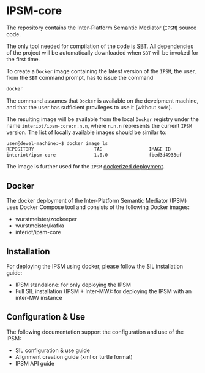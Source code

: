 # IPSM-core
The repository contains the Inter-Platform Semantic Mediator (`IPSM`) source code.

The only tool needed for compilation of the code is [SBT](http://www.scala-sbt.org/). All dependencies of the project will be automatically downloaded when `SBT` will be invoked for the first time.

To create a `Docker` image containing the latest version of the `IPSM`, the user, from the `SBT` command prompt, has to issue the command

```bash
docker
```

The command assumes that `Docker` is available on the develpment machine, and that the user has sufficient provileges to use it (without `sudo`).

The resulting image will be available from the local `Docker` registry under the name `interiot/ipsm-core:n.n.n`, where `n.n.n` represents the current `IPSM` version. The list of locally available images should be similar to:

```bash
user@devel-machine:~$ docker image ls
REPOSITORY                      TAG                 IMAGE ID            CREATED             SIZE
interiot/ipsm-core              1.0.0               fbed3d4938cf        1 minute ago        168MB
```

The image is further used for the `IPSM` [dockerized deployment](https://github.com/INTER-IoT/ipsm-docker.git).

## Docker 
The docker deployment of the Inter-Platform Semantic Mediator (IPSM) uses Docker Compose tool and consists of the following Docker images:

- wurstmeister/zookeeper 
- wurstmeister/kafka
- interiot/ipsm-core

## Installation
For deploying the IPSM using docker, please follow the SIL installation guide:
 - IPSM standalone: for only deploying the IPSM 
 - Full SIL installation (IPSM + Inter-MW): for deploying the IPSM with an inter-MW instance
 
## Configuration & Use
The following documentation support the configuration and use of the IPSM:
  - SIL configuration & use guide
  - Alignment creation guide (xml or turtle format)
  - IPSM API guide
